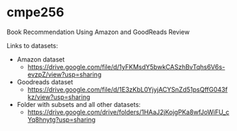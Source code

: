 # cmpe256
Book Recommendation Using Amazon and GoodReads Review

Links to datasets:
- Amazon dataset
    - https://drive.google.com/file/d/1yFKMsdY5bwkCASzhBvTqhs6V6s-evzpZ/view?usp=sharing
- Goodreads dataset
    - https://drive.google.com/file/d/1E3zKbL0YjyjACYSnZd51psQffG043fkz/view?usp=sharing
- Folder with subsets and all other datasets:
    - https://drive.google.com/drive/folders/1HAaJ2jKojgPKa8wfJoWiFU_cYq8hnytg?usp=sharing